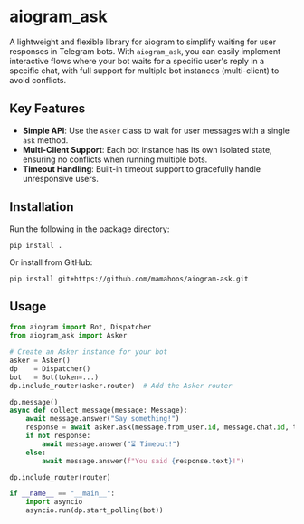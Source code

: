 # aiogram_ask

A lightweight and flexible library for aiogram to simplify waiting for user responses in Telegram bots. With `aiogram_ask`, you can easily implement interactive flows where your bot waits for a specific user's reply in a specific chat, with full support for multiple bot instances (multi-client) to avoid conflicts.

## Key Features
- **Simple API**: Use the `Asker` class to wait for user messages with a single `ask` method.
- **Multi-Client Support**: Each bot instance has its own isolated state, ensuring no conflicts when running multiple bots.
- **Timeout Handling**: Built-in timeout support to gracefully handle unresponsive users.

## Installation
Run the following in the package directory:
```
pip install .
```

Or install from GitHub:
```
pip install git+https://github.com/mamahoos/aiogram-ask.git
```

## Usage
```python
from aiogram import Bot, Dispatcher
from aiogram_ask import Asker

# Create an Asker instance for your bot
asker = Asker()
dp    = Dispatcher()
bot   = Bot(token=...)
dp.include_router(asker.router)  # Add the Asker router

dp.message()
async def collect_message(message: Message):
    await message.answer("Say something!")
    response = await asker.ask(message.from_user.id, message.chat.id, timeout=30)
    if not response:
        await message.answer("⏳ Timeout!")
    else:
        await message.answer(f"You said {response.text}!")

dp.include_router(router)

if __name__ == "__main__":
    import asyncio
    asyncio.run(dp.start_polling(bot))
```
